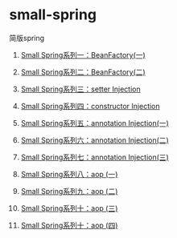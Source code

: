 # small-spring
简版spring

1. [Small Spring系列一：BeanFactory(一)](http://niocoder.com/2019/01/14/Small-Spring%E7%B3%BB%E5%88%97%E4%B8%80-BeanFactory(%E4%B8%80)/)

2. [Small Spring系列二：BeanFactory(二)](http://niocoder.com/2019/01/16/Small-Spring%E7%B3%BB%E5%88%97%E4%BA%8C-BeanFactory(%E4%BA%8C)/)

3. [Small Spring系列三：setter Injection](http://niocoder.com/2019/01/23/Small-Spring%E7%B3%BB%E5%88%97%E4%B8%89-setter-Injection/)

4. [Small Spring系列四：constructor Injection](http://niocoder.com/2019/01/25/Small-Spring%E7%B3%BB%E5%88%97%E5%9B%9B-constructor-Injection/)

5. [Small Spring系列五：annotation Injection(一)](http://niocoder.com/2019/02/11/Small-Spring%E7%B3%BB%E5%88%97%E4%BA%94-annotation-Injection(%E4%B8%80)/)

6. [Small Spring系列六：annotation Injection(二)](http://niocoder.com/2019/02/12/Small-Spring%E7%B3%BB%E5%88%97%E5%85%AD-annotation-Injection(%E4%BA%8C)/)

7. [Small Spring系列七：annotation Injection(三)](http://niocoder.com/2019/02/13/Small-Spring%E7%B3%BB%E5%88%97%E4%B8%83-annotation-Injection(%E4%B8%89)/)

8. [Small Spring系列八：aop (一)](http://niocoder.com/2019/02/16/Small-Spring%E7%B3%BB%E5%88%97%E5%85%AB-aop(%E4%B8%80)/)

9. [Small Spring系列九：aop (二)](https://niocoder.com/2019/02/22/Small-Spring%E7%B3%BB%E5%88%97%E4%B9%9D-aop(%E4%BA%8C)/)

10. [Small Spring系列十：aop (三)](https://niocoder.com/2019/02/25/Small-Spring%E7%B3%BB%E5%88%97%E5%8D%81-aop(%E4%B8%89)/)

11. [Small Spring系列十：aop (四)](https://niocoder.com/2019/03/01/Small-Spring%E7%B3%BB%E5%88%97%E5%8D%81%E4%B8%80-aop(%E5%9B%9B)/)
